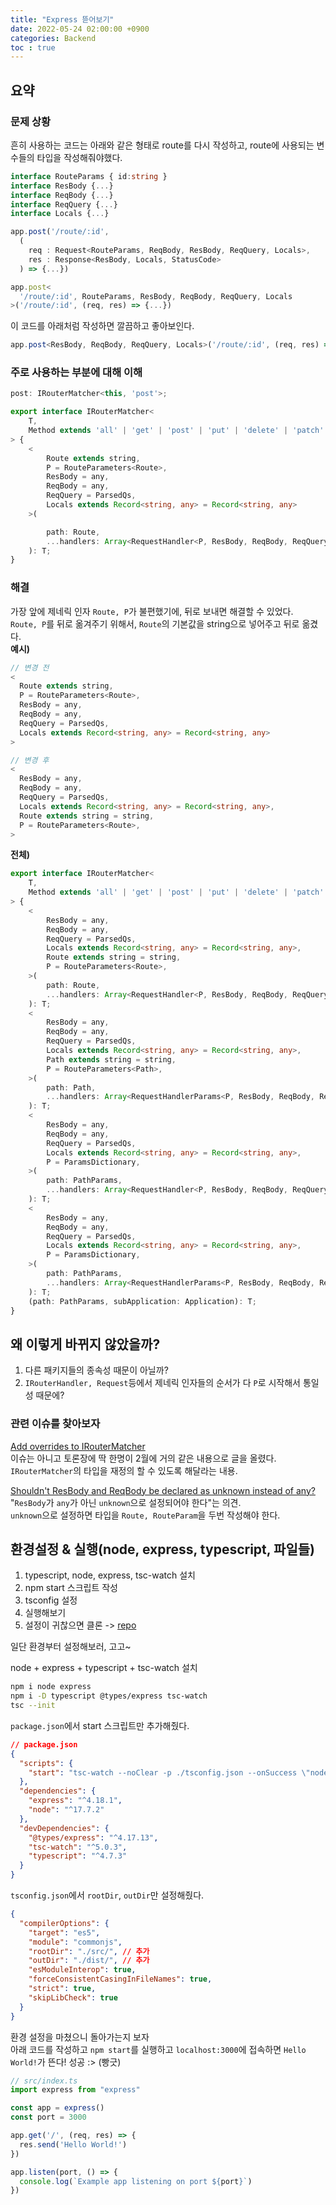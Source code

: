 ```yaml
---
title: "Express 뜯어보기"
date: 2022-05-24 02:00:00 +0900
categories: Backend
toc : true
---
```


## 요약

### 문제 상황

흔히 사용하는 코드는 아래와 같은 형태로 route를 다시 작성하고, route에 사용되는 변수들의 타입을 작성해줘야했다.  
```ts
interface RouteParams { id:string }
interface ResBody {...}
interface ReqBody {...}
interface ReqQuery {...}
interface Locals {...}

app.post('/route/:id',
  (
    req : Request<RouteParams, ReqBody, ResBody, ReqQuery, Locals>,
    res : Response<ResBody, Locals, StatusCode>
  ) => {...})

app.post<
  '/route/:id', RouteParams, ResBody, ReqBody, ReqQuery, Locals
>('/route/:id', (req, res) => {...})
```

이 코드를 아래처럼 작성하면 깔끔하고 좋아보인다.  
```ts
app.post<ResBody, ReqBody, ReqQuery, Locals>('/route/:id', (req, res) => {})
```

### 주로 사용하는 부분에 대해 이해

```ts
post: IRouterMatcher<this, 'post'>;

export interface IRouterMatcher<
    T,
    Method extends 'all' | 'get' | 'post' | 'put' | 'delete' | 'patch' | 'options' | 'head' = any
> {
    <
        Route extends string,
        P = RouteParameters<Route>,
        ResBody = any,
        ReqBody = any,
        ReqQuery = ParsedQs,
        Locals extends Record<string, any> = Record<string, any>
    >(

        path: Route,
        ...handlers: Array<RequestHandler<P, ResBody, ReqBody, ReqQuery, Locals>>
    ): T;
}
```

### 해결

가장 앞에 제네릭 인자 `Route, P`가 불편했기에, 뒤로 보내면 해결할 수 있었다.  
`Route, P`를 뒤로 옮겨주기 위해서, `Route`의 기본값을 string으로 넣어주고 뒤로 옮겼다.  
**예시)**  
```ts
// 변경 전
<
  Route extends string,
  P = RouteParameters<Route>,
  ResBody = any,
  ReqBody = any,
  ReqQuery = ParsedQs,
  Locals extends Record<string, any> = Record<string, any>
>

// 변경 후
<
  ResBody = any,
  ReqBody = any,
  ReqQuery = ParsedQs,
  Locals extends Record<string, any> = Record<string, any>,
  Route extends string = string,
  P = RouteParameters<Route>,
>
```

**전체)**  
```ts
export interface IRouterMatcher<
    T,
    Method extends 'all' | 'get' | 'post' | 'put' | 'delete' | 'patch' | 'options' | 'head' = any
> {
    <
        ResBody = any,
        ReqBody = any,
        ReqQuery = ParsedQs,
        Locals extends Record<string, any> = Record<string, any>,
        Route extends string = string,
        P = RouteParameters<Route>,
    >(
        path: Route,
        ...handlers: Array<RequestHandler<P, ResBody, ReqBody, ReqQuery, Locals>>
    ): T;
    <
        ResBody = any,
        ReqBody = any,
        ReqQuery = ParsedQs,
        Locals extends Record<string, any> = Record<string, any>,
        Path extends string = string,
        P = RouteParameters<Path>,
    >(
        path: Path,
        ...handlers: Array<RequestHandlerParams<P, ResBody, ReqBody, ReqQuery, Locals>>
    ): T;
    <
        ResBody = any,
        ReqBody = any,
        ReqQuery = ParsedQs,
        Locals extends Record<string, any> = Record<string, any>,
        P = ParamsDictionary,
    >(
        path: PathParams,
        ...handlers: Array<RequestHandler<P, ResBody, ReqBody, ReqQuery, Locals>>
    ): T;
    <
        ResBody = any,
        ReqBody = any,
        ReqQuery = ParsedQs,
        Locals extends Record<string, any> = Record<string, any>,
        P = ParamsDictionary,
    >(
        path: PathParams,
        ...handlers: Array<RequestHandlerParams<P, ResBody, ReqBody, ReqQuery, Locals>>
    ): T;
    (path: PathParams, subApplication: Application): T;
}
```

## 왜 이렇게 바뀌지 않았을까?

1. 다른 패키지들의 종속성 때문이 아닐까?
2. `IRouterHandler, Request`등에서 제네릭 인자들의 순서가 다 `P`로 시작해서 통일성 때문에?

### 관련 이슈를 찾아보자  

[Add overrides to IRouterMatcher](https://github.com/DefinitelyTyped/DefinitelyTyped/discussions/58564#discussion-3849769)  
이슈는 아니고 토론장에 딱 한명이 2월에 거의 같은 내용으로 글을 올렸다.  
`IRouterMatcher`의 타입을 재정의 할 수 있도록 해달라는 내용.  

[Shouldn't ResBody and ReqBody be declared as unknown instead of any?](https://github.com/DefinitelyTyped/DefinitelyTyped/issues/50967#issue-798658738)  
"`ResBody`가 `any`가 아닌 `unknown`으로 설정되어야 한다"는 의견.  
`unknown`으로 설정하면 타입을 `Route, RouteParam`을 두번 작성해야 한다.  



## 환경설정 & 실행(node, express, typescript, 파일들)

1. typescript, node, express, tsc-watch 설치  
2. npm start 스크립트 작성  
3. tsconfig 설정  
4. 실행해보기
5. 설정이 귀찮으면 클론 -> [repo](https://github.com/windowdong11/express-ts/tree/9d797c295d53ffb7f4a259431462a2e1f0a74488)

일단 환경부터 설정해보러, 고고~  

node + express + typescript + tsc-watch 설치  
```bash
npm i node express
npm i -D typescript @types/express tsc-watch
tsc --init
```


`package.json`에서 start 스크립트만 추가해줬다.  
```json
// package.json
{
  "scripts": {
    "start": "tsc-watch --noClear -p ./tsconfig.json --onSuccess \"node ./dist/index.js\""
  },
  "dependencies": {
    "express": "^4.18.1",
    "node": "^17.7.2"
  },
  "devDependencies": {
    "@types/express": "^4.17.13",
    "tsc-watch": "^5.0.3",
    "typescript": "^4.7.3"
  }
}
```

`tsconfig.json`에서 `rootDir`, `outDir`만 설정해줬다.  
```json
{
  "compilerOptions": {
    "target": "es5",
    "module": "commonjs",
    "rootDir": "./src/", // 추가
    "outDir": "./dist/", // 추가
    "esModuleInterop": true,
    "forceConsistentCasingInFileNames": true,
    "strict": true,
    "skipLibCheck": true
  }
}
```

환경 설정을 마쳤으니 돌아가는지 보자  
아래 코드를 작성하고 `npm start`를 실행하고 `localhost:3000`에 접속하면 `Hello World!`가 뜬다! 성공 :> (빵긋)
```ts
// src/index.ts
import express from "express"

const app = express()
const port = 3000

app.get('/', (req, res) => {
  res.send('Hello World!')
})

app.listen(port, () => {
  console.log(`Example app listening on port ${port}`)
})
```